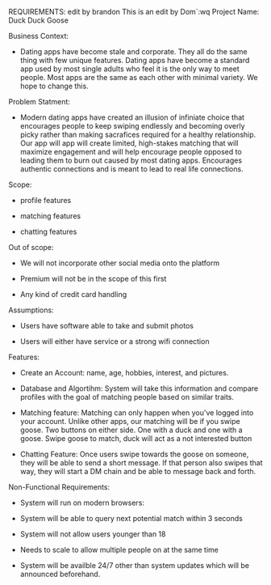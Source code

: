 
REQUIREMENTS: edit by brandon
This is an edit by Dom`:wq
Project Name:
Duck Duck Goose

Business Context:
- Dating apps have become stale and corporate. They all do the same thing with few unique  features. Dating apps have become a standard app used by most single adults who feel it is the only way to
meet people. Most apps are the same as each other with minimal variety. We hope to change this.

Problem Statment:
- Modern dating apps have created an illusion of infiniate choice that encourages people to keep swiping endlessly and becoming overly picky rather than making sacrafices required for a 
healthy relationship. Our app will app will create limited, high-stakes matching that will maximize engagement and will help encourage people opposed to leading them to burn out caused
by most dating apps. Encourages authentic connections and is meant to lead to real life connections.

Scope:
- profile features

- matching features

- chatting features

Out of scope:
- We will not incorporate other social media onto the platform

- Premium will not be in the scope of this first 

- Any kind of credit card handling

Assumptions:
- Users have software able to take and submit photos

- Users will either have service or a strong wifi connection


Features:
- Create an Account:
	name, age, hobbies, interest, and pictures.

- Database and Algortihm:
	System will take this information and compare profiles with the goal of matching people based on similar traits. 

- Matching feature:
	Matching can only happen when you've logged into your account. Unlike other apps, our matching will be if you swipe goose.
	Two buttons on either side. One with a duck and one with a goose. Swipe goose to match, duck will act as a not interested button

- Chatting Feature:
	Once users swipe towards the goose on someone, they will be able to send a short message. If that person also swipes that way, they will start a DM chain and 
	be able to message back and forth.

Non-Functional Requirements:
- System will run on modern browsers:

- System will be able to query next potential match within 3 seconds

- System will not allow users younger than 18

- Needs to scale to allow multiple people on at the same time

- System will be availble 24/7 other than system updates which will be announced beforehand.

